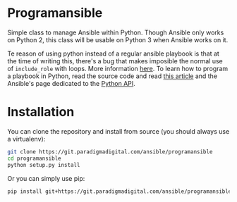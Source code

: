 # Programansible

Simple class to manage Ansible within Python. Though Ansible only works on Python 2, this class will be usable on Python 3 when Ansible works on it.

Te reason of using python instead of a regular ansible playbook is that at the time of writing this, there's a bug that makes imposible the normal use of `include_role` with loops. More information [here](https://github.com/ansible/ansible/issues/21285). To learn how to program a playbook in Python, read the source code and read [this article](https://serversforhackers.com/running-ansible-2-programmatically) and the Ansible's page dedicated to the [Python API](http://docs.ansible.com/ansible/dev_guide/developing_api.html#python-api-2-0).


# Installation

You can clone the repository and install from source (you should always use a virtualenv):

```bash
git clone https://git.paradigmadigital.com/ansible/programansible
cd programansible
python setup.py install
```

Or you can simply use pip:

```bash
pip install git+https://git.paradigmadigital.com/ansible/programansible/
```
